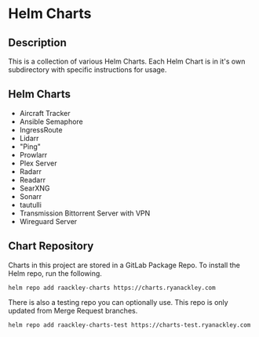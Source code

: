 # Helm Charts

## Description
This is a collection of various Helm Charts.  Each Helm Chart is in it's own subdirectory with specific instructions for usage.

## Helm Charts
* Aircraft Tracker
* Ansible Semaphore
* IngressRoute
* Lidarr
* "Ping"
* Prowlarr
* Plex Server
* Radarr
* Readarr
* SearXNG
* Sonarr
* tautulli
* Transmission Bittorrent Server with VPN
* Wireguard Server

## Chart Repository
Charts in this project are stored in a GitLab Package Repo.  To install the Helm repo, run the following.

```
helm repo add raackley-charts https://charts.ryanackley.com
```

There is also a testing repo you can optionally use.  This repo is only updated from Merge Request branches.

```
helm repo add raackley-charts-test https://charts-test.ryanackley.com
```
